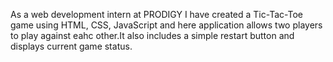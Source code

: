 As a web development intern at PRODIGY I have created a Tic-Tac-Toe game using HTML, CSS, JavaScript and here application allows two players to play against eahc other.It also includes a simple restart button and displays current game status.
